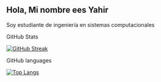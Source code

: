 ## Hola, Mi nombre ees Yahir
Soy estudiante de ingeniería en sistemas computacionales


GitHub Stats


[![GitHub Streak](https://github-readme-streak-stats.herokuapp.com?user=YahirRC&theme=dark&hide_border=FALSO&short_numbers=)](https://git.io/streak-stats)


GitHub languages


[![Top Langs](https://github-readme-stats.vercel.app/api/top-langs/?username=anuraghazra&layout=pie&theme=dark)](https://github.com/anuraghazra/github-readme-stats)
